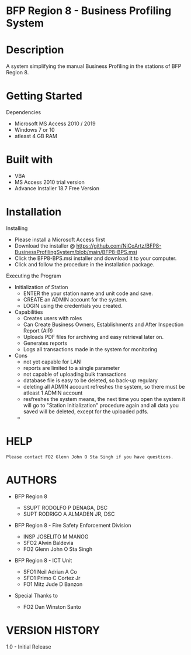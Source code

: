 # BFP Region 8 - Business Profiling System

# Description

A system simplifying the manual Business Profiling 
in the stations of BFP Region 8.

# Getting Started

  Dependencies
   - Microsoft MS Access 2010 / 2019
   - Windows 7 or 10
   - atleast 4 GB RAM

# Built with
   - VBA
   - MS Access 2010 trial version
   - Advance Installer 18.7 Free Version

# Installation

  Installing
   - Please install a Microsoft Access first
   - Download the installer @ https://github.com/NiCoArtz/BFP8-BusinessProfilingSystem/blob/main/BFP8-BPS.msi
   - Click the BFP8-BPS.msi installer and download it to your computer.
   - Click and follow the procedure in the installation package.

  Executing the Program
   - Initialization of Station
     - ENTER the your station name and unit code and save.
     - CREATE an ADMIN account for the system.
     - LOGIN using the credentials you created.
   - Capabilities
     - Creates users with roles 
     - Can Create Business Owners, Establishments and After Inspection Report (AIR)
     - Uploads PDF files for archiving and easy retrieval later on.
     - Generates reports 
     - Logs all transactions made in the system for monitoring
   - Cons
     - not yet capable for LAN 
     - reports are limited to a single parameter
     - not capable of uploading bulk transactions   
     - database file is easy to be deleted, so back-up regulary
     - deleting all ADMIN account refreshes the system, so there must be atleast 1 ADMIN account
     - resfreshes the system means, the next time you open the system it will go to "Station Initialization" procedure again and all data you saved will be deleted, except for the uploaded pdfs.
     - 

# HELP

    Please contact FO2 Glenn John O Sta Singh if you have questions.

# AUTHORS

   - BFP Region 8 
      - SSUPT RODOLFO P DENAGA, DSC
      - SUPT RODRIGO A ALMADEN JR, DSC
      
   - BFP Region 8 - Fire Safety Enforcement Division
      - INSP JOSELITO M MANOG
      - SFO2 Alwin Baldevia
      - FO2 Glenn John O Sta Singh

   - BFP Region 8 - ICT Unit
      - SFO1 Neil Adrian A Co
      - SFO1 Primo C Cortez Jr
      - FO1 Mitz Jude D Banzon

   - Special Thanks to
      - FO2 Dan Winston Santo

# VERSION HISTORY

   1.0 - Initial Release


     
 	

